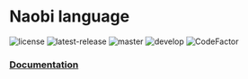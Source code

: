 # Naobi language

[master-tests]:https://img.shields.io/github/workflow/status/vrodedanya/naobi/autotests/master?label=master&style=for-the-badge
[develop-tests]:https://img.shields.io/github/workflow/status/vrodedanya/naobi/autotests/develop?label=develop&style=for-the-badge
[latest-release]:https://img.shields.io/github/v/release/vrodedanya/naobi?style=for-the-badge
[codefactor]:https://www.codefactor.io/repository/github/vrodedanya/naobi/badge?style=for-the-badge
[license]:https://img.shields.io/github/license/vrodedanya/naobi?style=for-the-badge

![license][license] 
![latest-release][latest-release]
![master][master-tests] 
![develop][develop-tests]
![CodeFactor][codefactor]


### [Documentation](https://vrodedanya.github.io/naobi/)